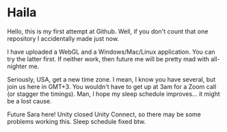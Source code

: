 # Haila

Hello, this is my first attempt at Github. Well, if you don't count that one repository I accidentally made just now.

I have uploaded a WebGL and a Windows/Mac/Linux application. You can try the latter first. If neither work, then future me will be pretty mad with all-nighter me.

Seriously, USA, get a new time zone. I mean, I know you have several, but join us here in GMT+3. You wouldn't have to get up at 3am for a Zoom call (or stagger the timings). Man, I hope my sleep schedule improves... it might be a lost cause.

Future Sara here! Unity closed Unity Connect, so there may be some problems working this. Sleep schedule fixed btw.
